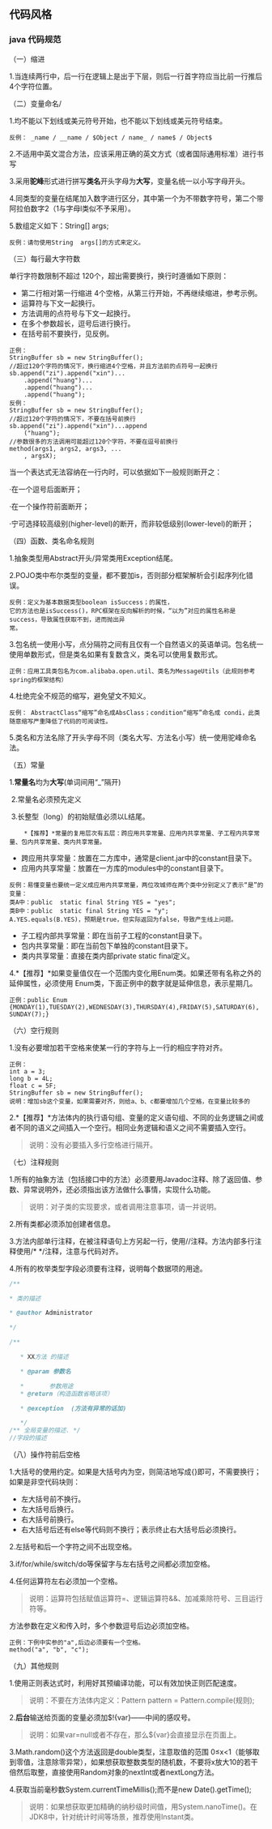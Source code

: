 ## 代码风格

### java 代码规范

（一）缩进

1.当连续两行中，后一行在逻辑上是出于下层，则后一行首字符应当比前一行推后4个字符位置。



（二）变量命名/

1.均不能以下划线或美元符号开始，也不能以下划线或美元符号结束。

```
反例： _name / __name / $Object / name_ / name$ / Object$
```

2.不适用中英文混合方法，应该采用正确的英文方式（或者国际通用标准）进行书写

3.采用**驼峰**形式进行拼写**类名**开头字母为**大写**，变量名统一以小写字母开头。

4.同类型的变量在结尾加入数字进行区分，其中第一个为不带数字符号，第二个带阿拉伯数字2（1与字母l类似不予采用）。

5.数组定义如下：String[]   args;

```
反例：请勿使用String  args[]的方式来定义。
```

（三）每行最大字符数

单行字符数限制不超过  120个，超出需要换行，换行时遵循如下原则：

* 第二行相对第一行缩进   4个空格，从第三行开始，不再继续缩进，参考示例。
* 运算符与下文一起换行。
* 方法调用的点符号与下文一起换行。
* 在多个参数超长，逗号后进行换行。
* 在括号前不要换行，见反例。

```
正例：
StringBuffer sb = new StringBuffer();
//超过120个字符的情况下，换行缩进4个空格，并且方法前的点符号一起换行
sb.append("zi").append("xin")...
	.append("huang")...
	.append("huang")...
	.append("huang");
反例：
StringBuffer sb = new StringBuffer();
//超过120个字符的情况下，不要在括号前换行
sb.append("zi").append("xin")...append
	("huang");
//参数很多的方法调用可能超过120个字符，不要在逗号前换行
method(args1, args2, args3, ...
	, argsX);
```

当一个表达式无法容纳在一行内时，可以依据如下一般规则断开之：

·在一个逗号后面断开；

·在一个操作符前面断开；

·宁可选择较高级别(higher-level)的断开，而非较低级别(lower-level)的断开；

（四）函数、类名命名规则

1.抽象类型用Abstract开头/异常类用Exception结尾。

2.POJO类中布尔类型的变量，都不要加is，否则部分框架解析会引起序列化错误。

```
反例：定义为基本数据类型boolean isSuccess；的属性，
它的方法也是isSuccess()，RPC框架在反向解析的时候，“以为”对应的属性名称是success，导致属性获取不到，进而抛出异
常。
```

3.包名统一使用小写，点分隔符之间有且仅有一个自然语义的英语单词。包名统一使用单数形式，但是类名如果有复数含义，类名可以使用复数形式。

```
正例：应用工具类包名为com.alibaba.open.util、类名为MessageUtils（此规则参考spring的框架结构）
```

4.杜绝完全不规范的缩写，避免望文不知义。

```
反例： AbstractClass“缩写”命名成AbsClass；condition“缩写”命名成 condi，此类随意缩写严重降低了代码的可阅读性。
```

5.类名和方法名除了开头字母不同（类名大写、方法名小写）统一使用驼峰命名法。

（五）常量

​       1.**常量名**均为**大写**(单词间用“_”隔开)

​		2.常量名必须预先定义

​		3.长整型（long）的初始赋值必须以L结尾。

		*【推荐】*常量的复用层次有五层：跨应用共享常量、应用内共享常量、子工程内共享常量、包内共享常量、类内共享常量。

* 跨应用共享常量：放置在二方库中，通常是client.jar中的constant目录下。
* 应用内共享常量：放置在一方库的modules中的constant目录下。

```
反例：易懂变量也要统一定义成应用内共享常量，两位攻城师在两个类中分别定义了表示“是”的变量：
类A中：public  static final String YES = "yes";
类B中：public  static final String YES = "y";
A.YES.equals(B.YES)，预期是true，但实际返回为false，导致产生线上问题。
```

* 子工程内部共享常量：即在当前子工程的constant目录下。
* 包内共享常量：即在当前包下单独的constant目录下。
* 类内共享常量：直接在类内部private  static  final定义。

​    4.*【推荐】*如果变量值仅在一个范围内变化用Enum类。如果还带有名称之外的延伸属性，必须使用   Enum类，下面正例中的数字就是延伸信息，表示星期几。

```
正例：public Enum
{MONDAY(1),TUESDAY(2),WEDNESDAY(3),THURSDAY(4),FRIDAY(5),SATURDAY(6), SUNDAY(7);}
```

（六）空行规则

1.没有必要增加若干空格来使某一行的字符与上一行的相应字符对齐。

```
正例：
int a = 3;
long b = 4L;
float c = 5F;
StringBuffer sb = new StringBuffer();
说明：增加sb这个变量，如果需要对齐，则给a、b、c都要增加几个空格，在变量比较多的
```

2.*【推荐】*方法体内的执行语句组、变量的定义语句组、不同的业务逻辑之间或者不同的语义之间插入一个空行。相同业务逻辑和语义之间不需要插入空行。

> 说明：没有必要插入多行空格进行隔开。

（七）注释规则

1.所有的抽象方法（包括接口中的方法）必须要用Javadoc注释、除了返回值、参数、异常说明外，还必须指出该方法做什么事情，实现什么功能。

> 说明：对子类的实现要求，或者调用注意事项，请一并说明。

2.所有类都必须添加创建者信息。

3.方法内部单行注释，在被注释语句上方另起一行，使用//注释。方法内部多行注释使用/* */注释，注意与代码对齐。

4.所有的枚举类型字段必须要有注释，说明每个数据项的用途。

```java
/**

* 类的描述

* @author Administrator

*/
```



```java
/**

   * XX方法 的描述

   * @param 参数名

   *       参数用途
   * @return（构造函数省略该项）

   * @exception  (方法有异常的话加)

   */
/** 全局变量的描述. */
//字段的描述

```



（八）操作符前后空格

1.大括号的使用约定。如果是大括号内为空，则简洁地写成{}即可，不需要换行；如果是非空代码块则：

* 左大括号前不换行。
* 左大括号后换行。
* 右大括号前换行。
* 右大括号后还有else等代码则不换行；表示终止右大括号后必须换行。

2.左括号和后一个字符之间不出现空格。

3.if/for/while/switch/do等保留字与左右括号之间都必须加空格。

4.任何运算符左右必须加一个空格。

> 说明：运算符包括赋值运算符=、逻辑运算符&&、加减乘除符号、三目运行符等。

方法参数在定义和传入时，多个参数逗号后边必须加空格。

```
正例：下例中实参的"a",后边必须要有一个空格。
method("a", "b", "c");
```

（九）其他规则

1.使用正则表达式时，利用好其预编译功能，可以有效加快正则匹配速度。

> 说明：不要在方法体内定义：Pattern pattern = Pattern.compile(规则);

2.**后台**输送给页面的变量必须加$!{var}——中间的感叹号。

> 说明：如果var=null或者不存在，那么${var}会直接显示在页面上。

3.Math.random()这个方法返回是double类型，注意取值的范围   0≤x<1（能够取到零值，注意除零异常），如果想获取整数类型的随机数，不要将x放大10的若干倍然后取整，直接使用Random对象的nextInt或者nextLong方法。

4.获取当前毫秒数System.currentTimeMillis();而不是new    Date().getTime();

> 说明：如果想获取更加精确的纳秒级时间值，用System.nanoTime()。在JDK8中，针对统计时间等场景，推荐使用Instant类。
